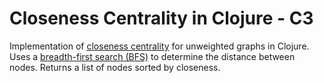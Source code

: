 # Closeness Centrality in Clojure - C3

Implementation of [closeness centrality](https://en.wikipedia.org/wiki/Closeness_centrality) for unweighted graphs in Clojure.
Uses a [breadth-first search (BFS)](https://en.wikipedia.org/wiki/Breadth-first_search) to determine the distance between nodes.
Returns a list of nodes sorted by closeness.
